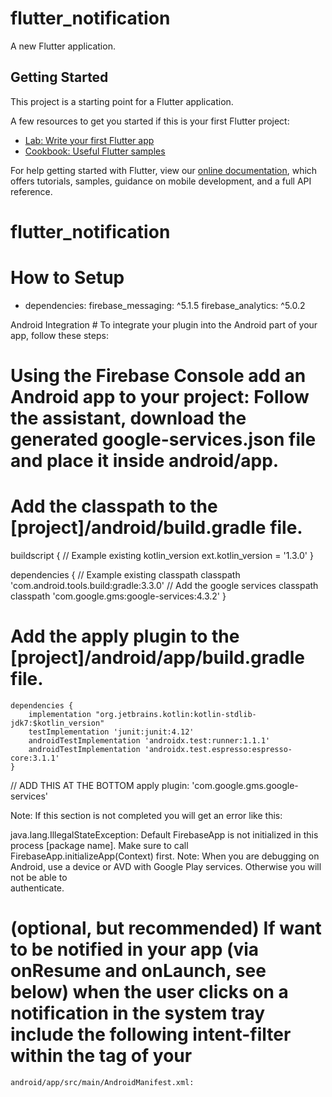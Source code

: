 # flutter_notification

A new Flutter application.

## Getting Started

This project is a starting point for a Flutter application.

A few resources to get you started if this is your first Flutter project:

- [Lab: Write your first Flutter app](https://flutter.dev/docs/get-started/codelab)
- [Cookbook: Useful Flutter samples](https://flutter.dev/docs/cookbook)

For help getting started with Flutter, view our
[online documentation](https://flutter.dev/docs), which offers tutorials,
samples, guidance on mobile development, and a full API reference.
# flutter_notification

# How to Setup

- dependencies:
   firebase_messaging: ^5.1.5
   firebase_analytics: ^5.0.2

Android Integration #
To integrate your plugin into the Android part of your app, follow these steps:

# Using the Firebase Console add an Android app to your project: Follow the assistant, download the generated google-services.json file and place it inside android/app.

# Add the classpath to the [project]/android/build.gradle file.

buildscript {
 // Example existing kotlin_version
    ext.kotlin_version = '1.3.0'
    }
    
dependencies {
  // Example existing classpath
  classpath 'com.android.tools.build:gradle:3.3.0'
  // Add the google services classpath
  classpath 'com.google.gms:google-services:4.3.2'
}

# Add the apply plugin to the [project]/android/app/build.gradle file.

    dependencies {
        implementation "org.jetbrains.kotlin:kotlin-stdlib-jdk7:$kotlin_version"
        testImplementation 'junit:junit:4.12'
        androidTestImplementation 'androidx.test:runner:1.1.1'
        androidTestImplementation 'androidx.test.espresso:espresso-core:3.1.1'
    }

   // ADD THIS AT THE BOTTOM
    apply plugin: 'com.google.gms.google-services'
    
    
   Note: If this section is not completed you will get an error like this:

   java.lang.IllegalStateException:
   Default FirebaseApp is not initialized in this process [package name].
   Make sure to call FirebaseApp.initializeApp(Context) first.
   Note: When you are debugging on Android, use a device or AVD with Google Play services. Otherwise you will not be able to     
   authenticate.

# (optional, but recommended) If want to be notified in your app (via onResume and onLaunch, see below) when the user clicks on    a notification in the system tray include the following intent-filter within the <activity> tag of your         
    android/app/src/main/AndroidManifest.xml:
  
  <intent-filter>
      <action android:name="FLUTTER_NOTIFICATION_CLICK" />
      <category android:name="android.intent.category.DEFAULT" />
  </intent-filter>
  
  
